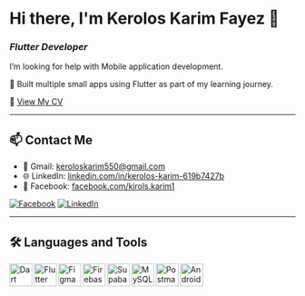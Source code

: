 # Hi there, I'm Kerolos Karim Fayez 👋  
### *Flutter Developer*

I’m looking for help with Mobile application development.

🚀 Built multiple small apps using Flutter as part of my learning journey.

📄 [View My CV](https://drive.google.com/file/d/1jDzTXwTqd69z6pEHGQXQTCQX9Riwvi-7/view?usp=drive_link)

---

## 📫 Contact Me

- 📧 Gmail: keroloskarim550@gmail.com  
- 🌐 LinkedIn: [linkedin.com/in/kerolos-karim-619b7427b](https://www.linkedin.com/in/kerolos-karim-619b7427b/)  
- 📘 Facebook: [facebook.com/kirols.karim1](https://www.facebook.com/kirols.karim1)

[![Facebook](https://img.shields.io/badge/Facebook-1877F2?style=for-the-badge&logo=facebook&logoColor=white)](https://www.facebook.com/kirols.karim1)
[![LinkedIn](https://img.shields.io/badge/LinkedIn-0A66C2?style=for-the-badge&logo=linkedin&logoColor=white)](https://www.linkedin.com/in/kerolos-karim-619b7427b/)

---

## 🛠️ Languages and Tools

<img align="left" alt="Dart" width="40px" src="https://img.icons8.com/color/48/000000/dart.png" />
<img align="left" alt="Flutter" width="40px" src="https://img.icons8.com/color/48/000000/flutter.png" />
<img align="left" alt="Figma" width="40px" src="https://img.icons8.com/color/48/000000/figma.png" />
<img align="left" alt="Firebase" width="40px" src="https://img.icons8.com/color/48/000000/firebase.png" />
<img align="left" alt="Supabase" width="40px" src="https://avatars.githubusercontent.com/u/54469796?s=200&v=4" />
<img align="left" alt="MySQL" width="40px" src="https://img.icons8.com/ios-filled/50/000000/mysql-logo.png" />
<img align="left" alt="Postman" width="40px" src="https://img.icons8.com/external-tal-revivo-color-tal-revivo/48/000000/external-postman-api-platform-for-building-and-using-apis-logo-color-tal-revivo.png" />
<img align="left" alt="Android" width="40px" src="https://img.icons8.com/color/48/000000/android-os.png" />

<br /><br /><br />
